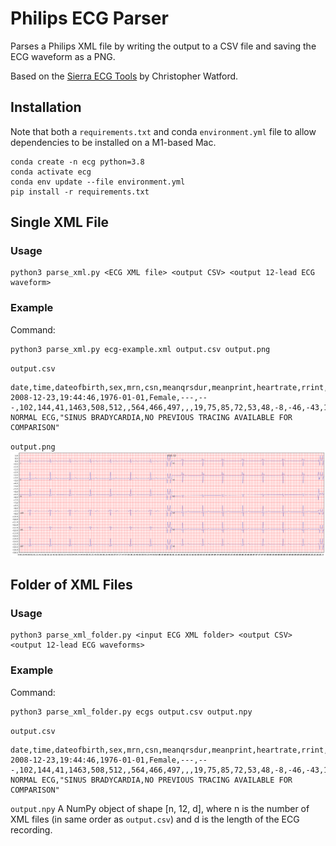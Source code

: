 # Philips ECG Parser

Parses a Philips XML file by writing the output to a CSV file and saving the ECG waveform as a PNG.

Based on the [Sierra ECG Tools](https://github.com/sixlettervariables/sierra-ecg-tools) by Christopher Watford.

## Installation

Note that both a `requirements.txt` and conda `environment.yml` file to allow dependencies to be installed on a M1-based Mac.

```
conda create -n ecg python=3.8
conda activate ecg
conda env update --file environment.yml
pip install -r requirements.txt
```

## Single XML File

### Usage

```
python3 parse_xml.py <ECG XML file> <output CSV> <output 12-lead ECG waveform>
```

### Example

Command:
```
python3 parse_xml.py ecg-example.xml output.csv output.png
```

`output.csv`
```
date,time,dateofbirth,sex,mrn,csn,meanqrsdur,meanprint,heartrate,rrint,pdur,qonset,tonset,qtint,qtcb,qtcf,QTcFM,QTcH,pfrontaxis,i40frontaxis,qrsfrontaxis,stfrontaxis,tfrontaxis,phorizaxis,i40horizaxis,t40horizaxis,qrshorizaxis,sthorizaxis,severity,statements
2008-12-23,19:44:46,1976-01-01,Female,---,---,102,144,41,1463,508,512,,564,466,497,,,19,75,85,72,53,48,-8,-46,-43,122,OTHERWISE NORMAL ECG,"SINUS BRADYCARDIA,NO PREVIOUS TRACING AVAILABLE FOR COMPARISON"
```

`output.png`
![Example output file](output.png)

## Folder of XML Files

### Usage

```
python3 parse_xml_folder.py <input ECG XML folder> <output CSV> <output 12-lead ECG waveforms>
```

### Example

Command:
```
python3 parse_xml_folder.py ecgs output.csv output.npy
```

`output.csv`
```
date,time,dateofbirth,sex,mrn,csn,meanqrsdur,meanprint,heartrate,rrint,pdur,qonset,tonset,qtint,qtcb,qtcf,QTcFM,QTcH,pfrontaxis,i40frontaxis,qrsfrontaxis,stfrontaxis,tfrontaxis,phorizaxis,i40horizaxis,t40horizaxis,qrshorizaxis,sthorizaxis,severity,statements
2008-12-23,19:44:46,1976-01-01,Female,---,---,102,144,41,1463,508,512,,564,466,497,,,19,75,85,72,53,48,-8,-46,-43,122,OTHERWISE NORMAL ECG,"SINUS BRADYCARDIA,NO PREVIOUS TRACING AVAILABLE FOR COMPARISON"
```

`output.npy`
A NumPy object of shape [n, 12, d], where n is the number of XML files (in same order as `output.csv`) and d is the length of the ECG recording.
